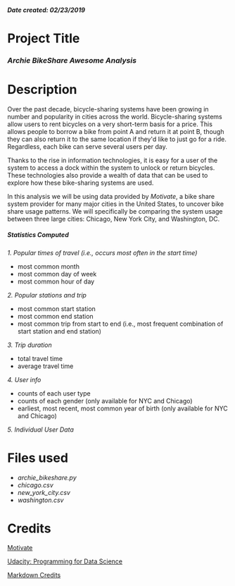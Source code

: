 ##### Date created: 02/23/2019

# Project Title
### _*Archie BikeShare Awesome Analysis*_

# Description
Over the past decade, bicycle-sharing systems have been growing in number and popularity in cities across the world. Bicycle-sharing systems allow users to rent bicycles on a very short-term basis for a price. This allows people to borrow a bike from point A and return it at point B, though they can also return it to the same location if they'd like to just go for a ride. Regardless, each bike can serve several users per day.

Thanks to the rise in information technologies, it is easy for a user of the system to access a dock within the system to unlock or return bicycles. These technologies also provide a wealth of data that can be used to explore how these bike-sharing systems are used.

In this analysis we will be using data provided by *Motivate*, a bike share system provider for many major cities in the United States, to uncover bike share usage patterns. We will specifically be comparing the system usage between three large cities: Chicago, New York City, and Washington, DC.

##### Statistics Computed

_1. Popular times of travel (i.e., occurs most often in the start time)_
- most common month
- most common day of week
- most common hour of day

_2. Popular stations and trip_
- most common start station
- most common end station
- most common trip from start to end (i.e., most frequent combination of start station and end station)

_3. Trip duration_
- total travel time
- average travel time

_4. User info_
- counts of each user type
- counts of each gender (only available for NYC and Chicago)
- earliest, most recent, most common year of birth (only available for NYC and Chicago)

_5. Individual User Data_

# Files used
- *archie_bikeshare.py*
- *chicago.csv*
- *new_york_city.csv*
- *washington.csv*

# Credits
[Motivate](https://www.motivateco.com/)

[Udacity: Programming for Data Science](https://www.udacity.com/course/programming-for-data-science-nanodegree--nd104)

[Markdown Credits](https://github.com/atom/markdown-preview)
